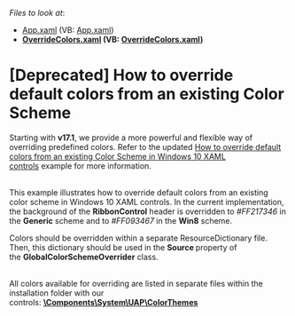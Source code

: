 <!-- default file list -->
*Files to look at*:

* [App.xaml](./CS/App.xaml) (VB: [App.xaml](./VB/App.xaml))
* **[OverrideColors.xaml](./CS/Themes/OverrideColors.xaml) (VB: [OverrideColors.xaml](./VB/Themes/OverrideColors.xaml))**
<!-- default file list end -->
# [Deprecated] How to override default colors from an existing Color Scheme


Starting with <strong>v17.1</strong>, we provide a more powerful and flexible way of overriding predefined colors. Refer to the updated <a href="https://www.devexpress.com/Support/Center/p/T505694">How to override default colors from an existing Color Scheme in Windows 10 XAML controls</a> example for more information.<br><br>
<p>This example illustrates how to override default colors from an existing color scheme in Windows 10 XAML controls. In the current implementation, the background of the <strong>RibbonControl</strong> header is overridden to <em>#FF217346</em> in the <strong>Generic</strong> scheme and to <em>#FF093467</em> in the <strong>Win8</strong> scheme.</p>
<p>Colors should be overridden within a separate ResourceDictionary file. Then, this dictionary should be used in the <strong>Source </strong>property of the <strong>GlobalColorSchemeOverrider</strong> class.</p>
<p><br>All colors available for overriding are listed in separate files within the installation folder with our controls: <DevExpress Installation Folder><strong><strong><u>\Components\System\UAP\ColorThemes</u></strong></strong></p>

<br/>


